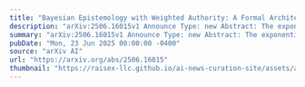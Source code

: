 ```yaml
---
title: "Bayesian Epistemology with Weighted Authority: A Formal Architecture for Truth-Promoting Autonomous Scientific Reasoning"
description: "arXiv:2506.16015v1 Announce Type: new Abstract: The exponential expansion of scientific literature has surpassed the epistemic processing capabilities of both human experts and current artificial intelligence systems. This paper introduces Bayesian Epistemology with Weighted Authority (BEWA), a formally structured architecture that operationalises belief as a dynamic, probabilistically coherent function over structured scientific claims. Each claim is contextualised, author-attributed, and evaluated through a system of replication scores, citation weighting, and temporal decay. Belief updates are performed via evidence-conditioned Bayesian inference, contradiction processing, and epistemic decay mechanisms. The architecture supports graph-based claim propagation, authorial credibility modelling, cryptographic anchoring, and zero-knowledge audit verification. By formalising scientific reasoning into a computationally verifiable epistemic network, BEWA advances the foundation for machine reasoning systems that promote truth utility, rational belief convergence, and audit-resilient integrity across dynamic scientific domains."
summary: "arXiv:2506.16015v1 Announce Type: new Abstract: The exponential expansion of scientific literature has surpassed the epistemic processing capabilities of both human experts and current artificial intelligence systems. This paper introduces Bayesian Epistemology with Weighted Authority (BEWA), a formally structured architecture that operationalises belief as a dynamic, probabilistically coherent function over structured scientific claims. Each claim is contextualised, author-attributed, and evaluated through a system of replication scores, citation weighting, and temporal decay. Belief updates are performed via evidence-conditioned Bayesian inference, contradiction processing, and epistemic decay mechanisms. The architecture supports graph-based claim propagation, authorial credibility modelling, cryptographic anchoring, and zero-knowledge audit verification. By formalising scientific reasoning into a computationally verifiable epistemic network, BEWA advances the foundation for machine reasoning systems that promote truth utility, rational belief convergence, and audit-resilient integrity across dynamic scientific domains."
pubDate: "Mon, 23 Jun 2025 00:00:00 -0400"
source: "arXiv AI"
url: "https://arxiv.org/abs/2506.16015"
thumbnail: "https://raisex-llc.github.io/ai-news-curation-site/assets/arxiv.png"
---
```


